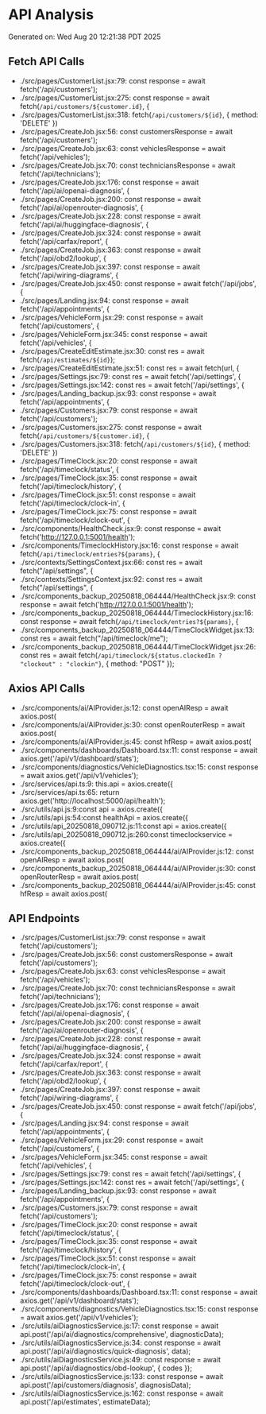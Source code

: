 # API Analysis
Generated on: Wed Aug 20 12:21:38 PDT 2025

## Fetch API Calls
- ./src/pages/CustomerList.jsx:79:      const response = await fetch('/api/customers');
- ./src/pages/CustomerList.jsx:275:      const response = await fetch(`/api/customers/${customer.id}`, {
- ./src/pages/CustomerList.jsx:318:        fetch(`/api/customers/${id}`, { method: 'DELETE' })
- ./src/pages/CreateJob.jsx:56:        const customersResponse = await fetch('/api/customers');
- ./src/pages/CreateJob.jsx:63:        const vehiclesResponse = await fetch('/api/vehicles');
- ./src/pages/CreateJob.jsx:70:        const techniciansResponse = await fetch('/api/technicians');
- ./src/pages/CreateJob.jsx:176:          const response = await fetch('/api/ai/openai-diagnosis', {
- ./src/pages/CreateJob.jsx:200:          const response = await fetch('/api/ai/openrouter-diagnosis', {
- ./src/pages/CreateJob.jsx:228:          const response = await fetch('/api/ai/huggingface-diagnosis', {
- ./src/pages/CreateJob.jsx:324:      const response = await fetch('/api/carfax/report', {
- ./src/pages/CreateJob.jsx:363:      const response = await fetch('/api/obd2/lookup', {
- ./src/pages/CreateJob.jsx:397:      const response = await fetch('/api/wiring-diagrams', {
- ./src/pages/CreateJob.jsx:450:      const response = await fetch('/api/jobs', {
- ./src/pages/Landing.jsx:94:      const response = await fetch('/api/appointments', {
- ./src/pages/VehicleForm.jsx:29:      const response = await fetch('/api/customers', {
- ./src/pages/VehicleForm.jsx:345:      const response = await fetch('/api/vehicles', {
- ./src/pages/CreateEditEstimate.jsx:30:        const res = await fetch(`/api/estimates/${id}`);
- ./src/pages/CreateEditEstimate.jsx:51:      const res = await fetch(url, {
- ./src/pages/Settings.jsx:79:        const res = await fetch('/api/settings', {
- ./src/pages/Settings.jsx:142:      const res = await fetch('/api/settings', {
- ./src/pages/Landing_backup.jsx:93:      const response = await fetch('/api/appointments', {
- ./src/pages/Customers.jsx:79:      const response = await fetch('/api/customers');
- ./src/pages/Customers.jsx:275:      const response = await fetch(`/api/customers/${customer.id}`, {
- ./src/pages/Customers.jsx:318:        fetch(`/api/customers/${id}`, { method: 'DELETE' })
- ./src/pages/TimeClock.jsx:20:      const response = await fetch('/api/timeclock/status', {
- ./src/pages/TimeClock.jsx:35:      const response = await fetch('/api/timeclock/history', {
- ./src/pages/TimeClock.jsx:51:      const response = await fetch('/api/timeclock/clock-in', {
- ./src/pages/TimeClock.jsx:75:      const response = await fetch('/api/timeclock/clock-out', {
- ./src/components/HealthCheck.jsx:9:        const response = await fetch('http://127.0.0.1:5001/health');
- ./src/components/TimeclockHistory.jsx:16:      const response = await fetch(`/api/timeclock/entries?${params}`, {
- ./src/contexts/SettingsContext.jsx:66:      const res = await fetch("/api/settings", {
- ./src/contexts/SettingsContext.jsx:92:        const res = await fetch("/api/settings", {
- ./src/components_backup_20250818_064444/HealthCheck.jsx:9:        const response = await fetch('http://127.0.0.1:5001/health');
- ./src/components_backup_20250818_064444/TimeclockHistory.jsx:16:      const response = await fetch(`/api/timeclock/entries?${params}`, {
- ./src/components_backup_20250818_064444/TimeClockWidget.jsx:13:      const res = await fetch("/api/timeclock/me");
- ./src/components_backup_20250818_064444/TimeClockWidget.jsx:26:      const res = await fetch(`/api/timeclock/${status.clockedIn ? "clockout" : "clockin"}`, { method: "POST" });

## Axios API Calls
- ./src/components/ai/AIProvider.js:12:    const openAIResp = await axios.post(
- ./src/components/ai/AIProvider.js:30:      const openRouterResp = await axios.post(
- ./src/components/ai/AIProvider.js:45:        const hfResp = await axios.post(
- ./src/components/dashboards/Dashboard.tsx:11:      const response = await axios.get('/api/v1/dashboard/stats');
- ./src/components/diagnostics/VehicleDiagnostics.tsx:15:      const response = await axios.get('/api/v1/vehicles');
- ./src/services/api.ts:9:    this.api = axios.create({
- ./src/services/api.ts:65:    return axios.get('http://localhost:5000/api/health');
- ./src/utils/api.js:9:const api = axios.create({
- ./src/utils/api.js:54:const healthApi = axios.create({
- ./src/utils/api_20250818_090712.js:11:const api = axios.create({
- ./src/utils/api_20250818_090712.js:260:const timeclockservice = axios.create({
- ./src/components_backup_20250818_064444/ai/AIProvider.js:12:    const openAIResp = await axios.post(
- ./src/components_backup_20250818_064444/ai/AIProvider.js:30:      const openRouterResp = await axios.post(
- ./src/components_backup_20250818_064444/ai/AIProvider.js:45:        const hfResp = await axios.post(

## API Endpoints
- ./src/pages/CustomerList.jsx:79:      const response = await fetch('/api/customers');
- ./src/pages/CreateJob.jsx:56:        const customersResponse = await fetch('/api/customers');
- ./src/pages/CreateJob.jsx:63:        const vehiclesResponse = await fetch('/api/vehicles');
- ./src/pages/CreateJob.jsx:70:        const techniciansResponse = await fetch('/api/technicians');
- ./src/pages/CreateJob.jsx:176:          const response = await fetch('/api/ai/openai-diagnosis', {
- ./src/pages/CreateJob.jsx:200:          const response = await fetch('/api/ai/openrouter-diagnosis', {
- ./src/pages/CreateJob.jsx:228:          const response = await fetch('/api/ai/huggingface-diagnosis', {
- ./src/pages/CreateJob.jsx:324:      const response = await fetch('/api/carfax/report', {
- ./src/pages/CreateJob.jsx:363:      const response = await fetch('/api/obd2/lookup', {
- ./src/pages/CreateJob.jsx:397:      const response = await fetch('/api/wiring-diagrams', {
- ./src/pages/CreateJob.jsx:450:      const response = await fetch('/api/jobs', {
- ./src/pages/Landing.jsx:94:      const response = await fetch('/api/appointments', {
- ./src/pages/VehicleForm.jsx:29:      const response = await fetch('/api/customers', {
- ./src/pages/VehicleForm.jsx:345:      const response = await fetch('/api/vehicles', {
- ./src/pages/Settings.jsx:79:        const res = await fetch('/api/settings', {
- ./src/pages/Settings.jsx:142:      const res = await fetch('/api/settings', {
- ./src/pages/Landing_backup.jsx:93:      const response = await fetch('/api/appointments', {
- ./src/pages/Customers.jsx:79:      const response = await fetch('/api/customers');
- ./src/pages/TimeClock.jsx:20:      const response = await fetch('/api/timeclock/status', {
- ./src/pages/TimeClock.jsx:35:      const response = await fetch('/api/timeclock/history', {
- ./src/pages/TimeClock.jsx:51:      const response = await fetch('/api/timeclock/clock-in', {
- ./src/pages/TimeClock.jsx:75:      const response = await fetch('/api/timeclock/clock-out', {
- ./src/components/dashboards/Dashboard.tsx:11:      const response = await axios.get('/api/v1/dashboard/stats');
- ./src/components/diagnostics/VehicleDiagnostics.tsx:15:      const response = await axios.get('/api/v1/vehicles');
- ./src/utils/aiDiagnosticsService.js:17:      const response = await api.post('/api/ai/diagnostics/comprehensive', diagnosticData);
- ./src/utils/aiDiagnosticsService.js:34:      const response = await api.post('/api/ai/diagnostics/quick-diagnosis', data);
- ./src/utils/aiDiagnosticsService.js:49:      const response = await api.post('/api/ai/diagnostics/obd-lookup', { codes });
- ./src/utils/aiDiagnosticsService.js:133:      const response = await api.post('/api/customers/diagnosis', diagnosisData);
- ./src/utils/aiDiagnosticsService.js:162:      const response = await api.post('/api/estimates', estimateData);
